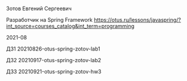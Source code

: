 Зотов Евгений Сергеевич

Разработчик на Spring Framework https://otus.ru/lessons/javaspring/?int_source=courses_catalog&int_term=programming

2021-08


ДЗ1 20210826-otus-spring-zotov-lab1

ДЗ2 20210917-otus-spring-zotov-lab2

ДЗ3 20210921-otus-spring-zotov-hw3
